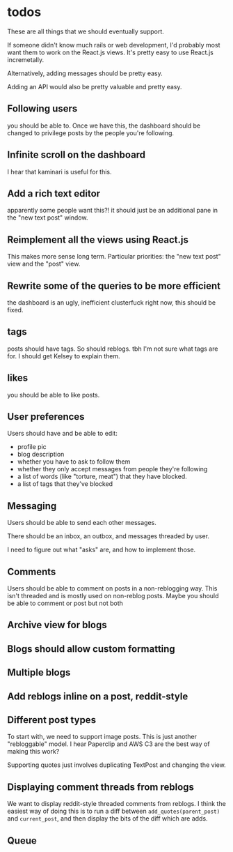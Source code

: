 # todos

These are all things that we should eventually support.

If someone didn't know much rails or web development, I'd probably most want them to work on the React.js views. It's pretty easy to use React.js incremetally.

Alternatively, adding messages should be pretty easy.

Adding an API would also be pretty valuable and pretty easy.


## Following users

you should be able to. Once we have this, the dashboard should be changed to privilege posts by the people you're following.

## Infinite scroll on the dashboard

I hear that kaminari is useful for this.

## Add a rich text editor

apparently some people want this?! it should just be an additional pane in the "new text post" window.

## Reimplement all the views using React.js

This makes more sense long term. Particular priorities: the "new text post" view and the "post" view.

## Rewrite some of the queries to be more efficient

the dashboard is an ugly, inefficient clusterfuck right now, this should be fixed.

## tags

posts should have tags. So should reblogs. tbh I'm not sure what tags are for. I should get Kelsey to explain them.

## likes

you should be able to like posts.

## User preferences

Users should have and be able to edit:

- profile pic
- blog description
- whether you have to ask to follow them
- whether they only accept messages from people they're following
- a list of words (like "torture, meat") that they have blocked.
- a list of tags that they've blocked


## Messaging

Users should be able to send each other messages.

There should be an inbox, an outbox, and messages threaded by user.

I need to figure out what "asks" are, and how to implement those.


## Comments

Users should be able to comment on posts in a non-reblogging way. This isn't threaded and is mostly used on non-reblog posts. Maybe you should be able to comment or post but not both

## Archive view for blogs

## Blogs should allow custom formatting

## Multiple blogs

## Add reblogs inline on a post, reddit-style

## Different post types

To start with, we need to support image posts. This is just another "rebloggable" model. I hear Paperclip and AWS C3 are the best way of making this work?

Supporting quotes just involves duplicating TextPost and changing the view.


## Displaying comment threads from reblogs

We want to display reddit-style threaded comments from reblogs. I think the easiest way of doing this is to run a diff between `add_quotes(parent_post)` and `current_post`, and then display the bits of the diff which are adds.


## Queue

